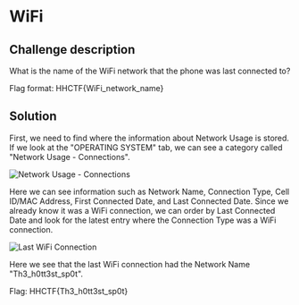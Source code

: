 # WiFi

## Challenge description

What is the name of the WiFi network that the phone was last connected to?

Flag format: HHCTF{WiFi_network_name}

## Solution

First, we need to find where the information about Network Usage is stored. If we look at the "OPERATING SYSTEM" tab, we can see a category called "Network Usage - Connections".

![Network Usage - Connections](img/WiFi_1.png)

Here we can see information such as Network Name, Connection Type, Cell ID/MAC Address, First Connected Date, and Last Connected Date. Since we already know it was a WiFi connection, we can order by Last Connected Date and look for the latest entry where the Connection Type was a WiFi connection.

![Last WiFi Connection](img/WiFi_2.png)

Here we see that the last WiFi connection had the Network Name "Th3_h0tt3st_sp0t".

Flag: HHCTF{Th3_h0tt3st_sp0t}